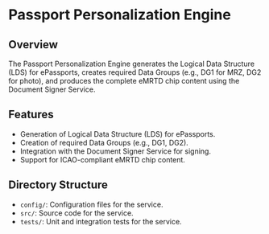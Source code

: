 # Passport Personalization Engine

## Overview
The Passport Personalization Engine generates the Logical Data Structure (LDS) for ePassports, creates required Data Groups (e.g., DG1 for MRZ, DG2 for photo), and produces the complete eMRTD chip content using the Document Signer Service.

## Features
- Generation of Logical Data Structure (LDS) for ePassports.
- Creation of required Data Groups (e.g., DG1, DG2).
- Integration with the Document Signer Service for signing.
- Support for ICAO-compliant eMRTD chip content.

## Directory Structure
- `config/`: Configuration files for the service.
- `src/`: Source code for the service.
- `tests/`: Unit and integration tests for the service.